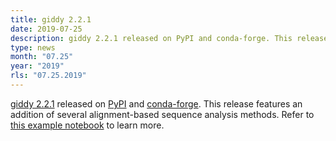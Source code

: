 ```yaml
---
title: giddy 2.2.1
date: 2019-07-25
description: giddy 2.2.1 released on PyPI and conda-forge. This release features an addition of several alignment-based sequence analysis methods. Refer to this example notebook to learn more.
type: news
month: "07.25"
year: "2019"
rls: "07.25.2019"
---
```


<a href="https://giddy.readthedocs.io/en/latest/">giddy 2.2.1</a> released on <a href="https://pypi.org/project/giddy/2.2.1/">PyPI</a> and <a href="https://anaconda.org/conda-forge/giddy">conda-forge</a>. This release features an addition of several alignment-based sequence analysis methods. Refer to <a href="https://github.com/pysal/giddy/blob/master/notebooks/Sequence.ipynb">this example notebook</a> to learn more.